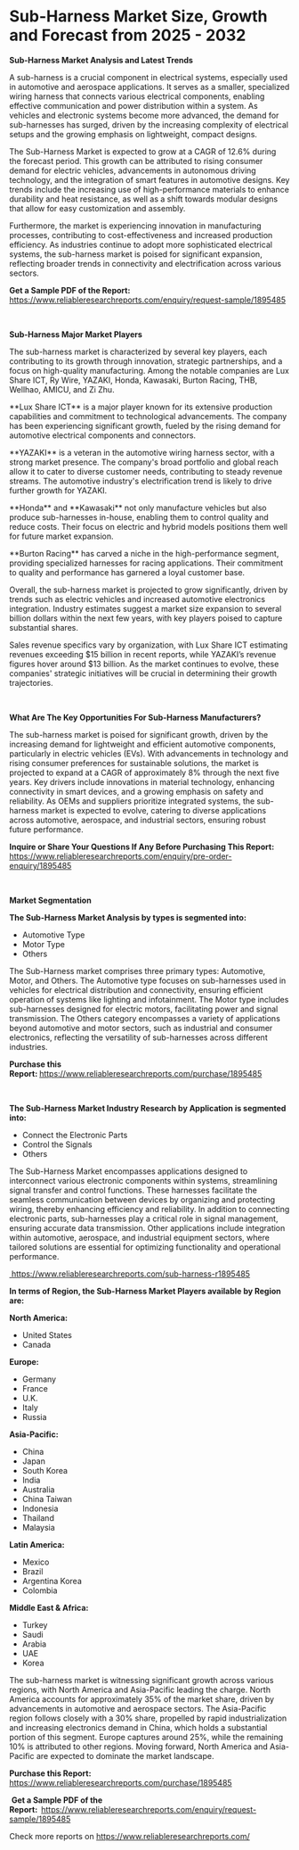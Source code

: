 <p><h1>Sub-Harness Market Size, Growth and Forecast from 2025 - 2032</h1></p><p><strong>Sub-Harness Market Analysis and Latest Trends</strong></p>
<p><p>A sub-harness is a crucial component in electrical systems, especially used in automotive and aerospace applications. It serves as a smaller, specialized wiring harness that connects various electrical components, enabling effective communication and power distribution within a system. As vehicles and electronic systems become more advanced, the demand for sub-harnesses has surged, driven by the increasing complexity of electrical setups and the growing emphasis on lightweight, compact designs.</p><p>The Sub-Harness Market is expected to grow at a CAGR of 12.6% during the forecast period. This growth can be attributed to rising consumer demand for electric vehicles, advancements in autonomous driving technology, and the integration of smart features in automotive designs. Key trends include the increasing use of high-performance materials to enhance durability and heat resistance, as well as a shift towards modular designs that allow for easy customization and assembly.</p><p>Furthermore, the market is experiencing innovation in manufacturing processes, contributing to cost-effectiveness and increased production efficiency. As industries continue to adopt more sophisticated electrical systems, the sub-harness market is poised for significant expansion, reflecting broader trends in connectivity and electrification across various sectors.</p></p>
<p><strong>Get a Sample PDF of the Report:&nbsp;</strong> <a href="https://www.reliableresearchreports.com/enquiry/request-sample/1895485?utm_campaign=2263&utm_medium=2&utm_source=Github&utm_content=ia&utm_term=13022025&utm_id=sub-harness">https://www.reliableresearchreports.com/enquiry/request-sample/1895485</a></p>
<p>&nbsp;</p>
<p><strong>Sub-Harness Major Market Players</strong></p>
<p><p>The sub-harness market is characterized by several key players, each contributing to its growth through innovation, strategic partnerships, and a focus on high-quality manufacturing. Among the notable companies are Lux Share ICT, Ry Wire, YAZAKI, Honda, Kawasaki, Burton Racing, THB, Wellhao, AMICU, and Zi Zhu.</p><p>**Lux Share ICT** is a major player known for its extensive production capabilities and commitment to technological advancements. The company has been experiencing significant growth, fueled by the rising demand for automotive electrical components and connectors.</p><p>**YAZAKI** is a veteran in the automotive wiring harness sector, with a strong market presence. The company's broad portfolio and global reach allow it to cater to diverse customer needs, contributing to steady revenue streams. The automotive industry's electrification trend is likely to drive further growth for YAZAKI.</p><p>**Honda** and **Kawasaki** not only manufacture vehicles but also produce sub-harnesses in-house, enabling them to control quality and reduce costs. Their focus on electric and hybrid models positions them well for future market expansion.</p><p>**Burton Racing** has carved a niche in the high-performance segment, providing specialized harnesses for racing applications. Their commitment to quality and performance has garnered a loyal customer base.</p><p>Overall, the sub-harness market is projected to grow significantly, driven by trends such as electric vehicles and increased automotive electronics integration. Industry estimates suggest a market size expansion to several billion dollars within the next few years, with key players poised to capture substantial shares.</p><p>Sales revenue specifics vary by organization, with Lux Share ICT estimating revenues exceeding $15 billion in recent reports, while YAZAKI’s revenue figures hover around $13 billion. As the market continues to evolve, these companies' strategic initiatives will be crucial in determining their growth trajectories.</p></p>
<p>&nbsp;</p>
<p><strong>What Are The Key Opportunities For Sub-Harness Manufacturers?</strong></p>
<p><p>The sub-harness market is poised for significant growth, driven by the increasing demand for lightweight and efficient automotive components, particularly in electric vehicles (EVs). With advancements in technology and rising consumer preferences for sustainable solutions, the market is projected to expand at a CAGR of approximately 8% through the next five years. Key drivers include innovations in material technology, enhancing connectivity in smart devices, and a growing emphasis on safety and reliability. As OEMs and suppliers prioritize integrated systems, the sub-harness market is expected to evolve, catering to diverse applications across automotive, aerospace, and industrial sectors, ensuring robust future performance.</p></p>
<p><strong>Inquire or Share Your Questions If Any Before Purchasing This Report:</strong> <a href="https://www.reliableresearchreports.com/enquiry/pre-order-enquiry/1895485?utm_campaign=2263&utm_medium=2&utm_source=Github&utm_content=ia&utm_term=13022025&utm_id=sub-harness">https://www.reliableresearchreports.com/enquiry/pre-order-enquiry/1895485</a></p>
<p>&nbsp;</p>
<p><strong>Market Segmentation</strong></p>
<p><strong>The Sub-Harness Market Analysis by types is segmented into:</strong></p>
<p><ul><li>Automotive Type</li><li>Motor Type</li><li>Others</li></ul></p>
<p><p>The Sub-Harness market comprises three primary types: Automotive, Motor, and Others. The Automotive type focuses on sub-harnesses used in vehicles for electrical distribution and connectivity, ensuring efficient operation of systems like lighting and infotainment. The Motor type includes sub-harnesses designed for electric motors, facilitating power and signal transmission. The Others category encompasses a variety of applications beyond automotive and motor sectors, such as industrial and consumer electronics, reflecting the versatility of sub-harnesses across different industries.</p></p>
<p><strong>Purchase this Report:&nbsp;</strong><a href="https://www.reliableresearchreports.com/purchase/1895485?utm_campaign=2263&utm_medium=2&utm_source=Github&utm_content=ia&utm_term=13022025&utm_id=sub-harness">https://www.reliableresearchreports.com/purchase/1895485</a></p>
<p>&nbsp;</p>
<p><strong>The Sub-Harness Market Industry Research by Application is segmented into:</strong></p>
<p><ul><li>Connect the Electronic Parts</li><li>Control the Signals</li><li>Others</li></ul></p>
<p><p>The Sub-Harness Market encompasses applications designed to interconnect various electronic components within systems, streamlining signal transfer and control functions. These harnesses facilitate the seamless communication between devices by organizing and protecting wiring, thereby enhancing efficiency and reliability. In addition to connecting electronic parts, sub-harnesses play a critical role in signal management, ensuring accurate data transmission. Other applications include integration within automotive, aerospace, and industrial equipment sectors, where tailored solutions are essential for optimizing functionality and operational performance.</p></p>
<p><a href="https://www.reliableresearchreports.com/sub-harness-r1895485?utm_campaign=2263&utm_medium=2&utm_source=Github&utm_content=ia&utm_term=13022025&utm_id=sub-harness">&nbsp;https://www.reliableresearchreports.com/sub-harness-r1895485</a></p>
<p><strong>In terms of Region, the Sub-Harness Market Players available by Region are:</strong></p>
<p>
    <p> <strong> North America: </strong>
        <ul>
            <li>United States</li>
            <li>Canada</li>
        </ul>
        </p> 
    <p> <strong> Europe: </strong>
        <ul>
            <li>Germany</li>
            <li>France</li>
            <li>U.K.</li>
            <li>Italy</li>
            <li>Russia</li>
        </ul>
        </p> 
    <p> <strong> Asia-Pacific: </strong>
        <ul>
            <li>China</li>
            <li>Japan</li>
            <li>South Korea</li>
            <li>India</li>
            <li>Australia</li>
            <li>China Taiwan</li>
            <li>Indonesia</li>
            <li>Thailand</li>
            <li>Malaysia</li>
        </ul>
        </p> 
    <p> <strong> Latin America: </strong>
        <ul>
            <li>Mexico</li>
            <li>Brazil</li>
            <li>Argentina Korea</li>
            <li>Colombia</li>
        </ul>
        </p> 
    <p> <strong> Middle East & Africa: </strong>
        <ul>
            <li>Turkey</li>
            <li>Saudi</li>
            <li>Arabia</li>
            <li>UAE</li>
            <li>Korea</li>
        </ul>
    </p>
    </p>
<p><p>The sub-harness market is witnessing significant growth across various regions, with North America and Asia-Pacific leading the charge. North America accounts for approximately 35% of the market share, driven by advancements in automotive and aerospace sectors. The Asia-Pacific region follows closely with a 30% share, propelled by rapid industrialization and increasing electronics demand in China, which holds a substantial portion of this segment. Europe captures around 25%, while the remaining 10% is attributed to other regions. Moving forward, North America and Asia-Pacific are expected to dominate the market landscape.</p></p>
<p><strong>Purchase this Report: </strong><a href="https://www.reliableresearchreports.com/purchase/1895485?utm_campaign=2263&utm_medium=2&utm_source=Github&utm_content=ia&utm_term=13022025&utm_id=sub-harness">https://www.reliableresearchreports.com/purchase/1895485</a></p>
<p>&nbsp;<strong>Get a Sample PDF of the Report:&nbsp;&nbsp;</strong><a href="https://www.reliableresearchreports.com/enquiry/request-sample/1895485?utm_campaign=2263&utm_medium=2&utm_source=Github&utm_content=ia&utm_term=13022025&utm_id=sub-harness">https://www.reliableresearchreports.com/enquiry/request-sample/1895485</a></p>
<p><strong></strong></p>
<p>Check more reports on <a href="https://www.reliableresearchreports.com/?utm_campaign=2263&utm_medium=2&utm_source=Github&utm_content=ia&utm_term=13022025&utm_id=sub-harness">https://www.reliableresearchreports.com/</a></p>